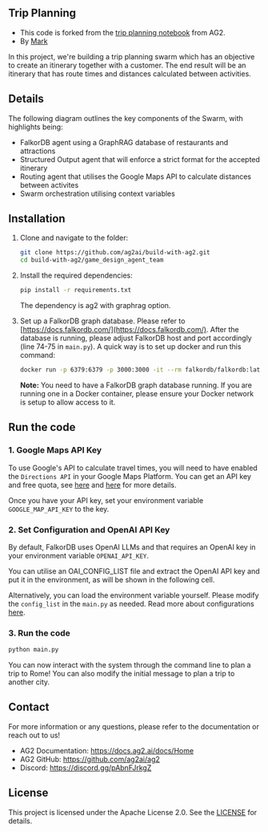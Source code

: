 ## Trip Planning

- This code is forked from the [trip planning notebook](https://docs.ag2.ai/notebooks/agentchat_swarm_graphrag_trip_planner#trip-planning-with-a-falkordb-graphrag-agent-using-a-swarm) from AG2.
- By [Mark](https://github.com/marklysze)


In this project, we're building a trip planning swarm which has an objective to create an itinerary together with a customer. The end result will be an itinerary that has route times and distances calculated between activities.

## Details

The following diagram outlines the key components of the Swarm, with highlights being:

- FalkorDB agent using a GraphRAG database of restaurants and attractions
- Structured Output agent that will enforce a strict format for the accepted itinerary
- Routing agent that utilises the Google Maps API to calculate distances between activites
- Swarm orchestration utilising context variables

## Installation
1. Clone and navigate to the folder:
    ```bash
    git clone https://github.com/ag2ai/build-with-ag2.git
    cd build-with-ag2/game_design_agent_team
    ```
2. Install the required dependencies:
    ```bash
    pip install -r requirements.txt
    ```
    The dependency is ag2 with graphrag option.

3. Set up a FalkorDB graph database. Please refer to [https://docs.falkordb.com/](https://docs.falkordb.com/). After the database is running, please adjust FalkorDB host and port accordingly (line 74-75 in `main.py`). A quick way is to set up docker and run this command:

    ```bash
    docker run -p 6379:6379 -p 3000:3000 -it --rm falkordb/falkordb:latest
    ```
    **Note:** You need to have a FalkorDB graph database running. If you are running one in a Docker container, please ensure your Docker network is setup to allow access to it.




## Run the code

### 1. Google Maps API Key

To use Google's API to calculate travel times, you will need to have enabled the `Directions API` in your Google Maps Platform. You can get an API key and free quota, see [here](https://developers.google.com/maps/documentation/directions/overview) and [here](https://developers.google.com/maps/get-started) for more details.

Once you have your API key, set your environment variable `GOOGLE_MAP_API_KEY` to the key.

### 2. Set Configuration and OpenAI API Key
By default, FalkorDB uses OpenAI LLMs and that requires an OpenAI key in your environment variable `OPENAI_API_KEY`.

You can utilise an OAI_CONFIG_LIST file and extract the OpenAI API key and put it in the environment, as will be shown in the following cell.

Alternatively, you can load the environment variable yourself.
Please modify the `config_list` in the `main.py` as needed. Read more about configurations [here](https://docs.ag2.ai/docs/topics/llm_configuration).

### 3. Run the code
```bash
python main.py
```

You can now interact with the system through the command line to plan a trip to Rome! You can also modify the initial message to plan a trip to another city.

## Contact

For more information or any questions, please refer to the documentation or reach out to us!

-	AG2 Documentation: https://docs.ag2.ai/docs/Home
-	AG2 GitHub: https://github.com/ag2ai/ag2
-	Discord: https://discord.gg/pAbnFJrkgZ


## License
This project is licensed under the Apache License 2.0. See the [LICENSE](../LICENSE) for details.
